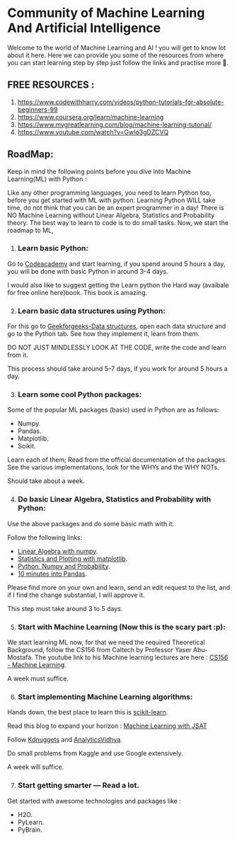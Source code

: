 # Community of Machine Learning And Artificial Intelligence


Welcome to the world of Machine Learning and AI ! you will get to know lot about it here.
Here we can provide you some of the resources from where you can start learning step by step just follow the links and practise more 🚀.

## FREE RESOURCES : 
 1. https://www.codewithharry.com/videos/python-tutorials-for-absolute-beginners-99
 2. https://www.coursera.org/learn/machine-learning
 3. https://www.mygreatlearning.com/blog/machine-learning-tutorial/
 4. https://www.youtube.com/watch?v=GwIo3gDZCVQ

## RoadMap: 

Keep in mind the following points before you dive into Machine Learning(ML) with Python :

Like any other programming languages, you need to learn Python too, before you get started with ML with python.
Learning Python WILL take time, do not think that you can be an expert programmer in a day!
There is NO Machine Learning without Linear Algebra, Statistics and Probability theory.
The best way to learn to code is to do small tasks.
Now, we start the roadmap to ML,

1. ### Learn basic Python:

Go to [Codeacademy](https://www.codecademy.com/) and start learning, if you spend around 5 hours a day, you will be done with basic Python in around 3–4 days.

I would also like to suggest getting the Learn python the Hard way (avaibale for free online here)book. This book is amazing.

2. ### Learn basic data structures using Python:

For this go to [Geekforgeeks-Data structures](https://www.geeksforgeeks.org/data-structures/), open each data structure and go to the Python tab. See how they implement it, learn from them.

DO NOT JUST MINDLESSLY LOOK AT THE CODE, write the code and learn from it.

This process should take around 5–7 days, if you work for around 5 hours a day.

3. ###  Learn some cool Python packages:

Some of the popular ML packages (basic) used in Python are as follows:

* Numpy.
* Pandas.
* Matplotlib.
* Scikit.

Learn each of them; Read from the official documentation of the packages. See the various implementations, look for the WHYs and the WHY NOTs.

Should take about a week.

4. ### Do basic Linear Algebra, Statistics and Probability with Python:

Use the above packages and do some basic math with it.

Follow the following links:
* [Linear Algebra with numpy](https://numpy.org/doc/stable/reference/routines.linalg.html).
* [Statistics and Plotting with matplotlib](https://matplotlib.org/1.5.1/examples/statistics/index.html).
* [Python, Numpy and Probability](https://www.python-course.eu/python_numpy_probability.php).
* [10 minutes into Pandas](https://pandas.pydata.org/pandas-docs/stable/user_guide/10min.html).

Please find more on your own and learn, send an edit request to the list, and if I find the change substantial, I will approve it.

This step must take around 3 to 5 days.

5. ### Start with Machine Learning (Now this is the scary part :p):

We start learning ML now, for that we need the required Theoretical Background, follow the CS156 from Caltech by Professor Yaser Abu-Mostafa. The youtube link to his Machine learning lectures are here : [CS156 - Machine Learning](https://www.youtube.com/playlist?list=PLD63A284B7615313A).

A week must suffice.

6. ### Start implementing Machine Learning algorithms:

Hands down, the best place to learn this is [scikit-learn](https://scikit-learn.org/stable/).

Read this blog to expand your horizon : [Machine Learning with JSAT](http://jsatml.blogspot.sg/)

Follow [Kdnuggets](http://www.kdnuggets.com/) and [AnalyticsVidhya](http://www.kdnuggets.com/).

Do small problems from Kaggle and use Google extensively.

A week will suffice.

7. ### Start getting smarter — Read a lot.

Get started with awesome technologies and packages like :

* H2O.
* PyLearn.
* PyBrain.